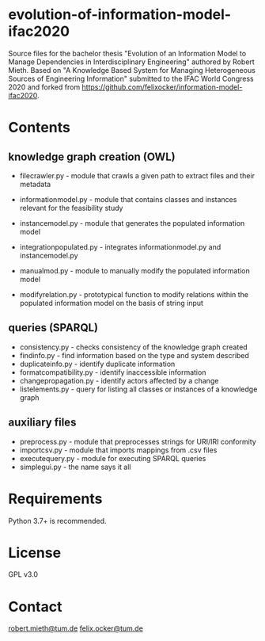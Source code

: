 # evolution-of-information-model-ifac2020
Source files for the bachelor thesis "Evolution of an Information Model to Manage Dependencies in Interdisciplinary Engineering" authored by Robert Mieth. Based on "A Knowledge Based System for Managing Heterogeneous Sources of Engineering Information" submitted to the IFAC World Congress 2020 and forked from https://github.com/felixocker/information-model-ifac2020.

# Contents
## knowledge graph creation (OWL)
* filecrawler.py - module that crawls a given path to extract files and their metadata
* informationmodel.py - module that contains classes and instances relevant for the feasibility study
* instancemodel.py - module that generates the populated information model
* integrationpopulated.py - integrates informationmodel.py and instancemodel.py

* manualmod.py - module to manually modify the populated information model
* modifyrelation.py - prototypical function to modify relations within the populated information model on the basis of string input
## queries (SPARQL)
* consistency.py - checks consistency of the knowledge graph created
* findinfo.py - find information based on the type and system described
* duplicateinfo.py - identify duplicate information
* formatcompatibility.py - identify inaccessible information
* changepropagation.py - identify actors affected by a change
* listelements.py - query for listing all classes or instances of a knowledge graph
## auxiliary files
* preprocess.py - module that preprocesses strings for URI/IRI conformity
* importcsv.py - module that imports mappings from .csv files
* executequery.py - module for executing SPARQL queries
* simplegui.py - the name says it all

# Requirements
Python 3.7+ is recommended.

# License
GPL v3.0

# Contact
[robert.mieth@tum.de](mailto:robert.mieth@tum.de)
[felix.ocker@tum.de](mailto:felix.ocker@tum.de)